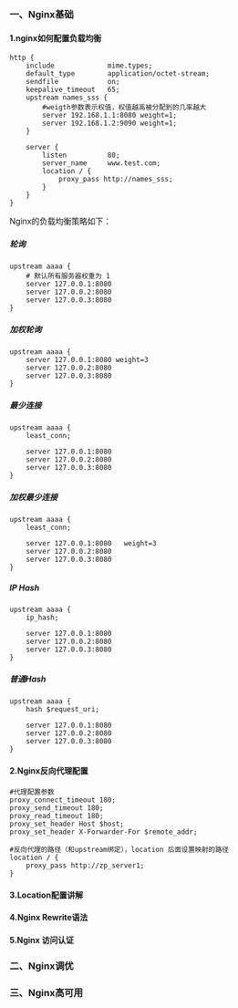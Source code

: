 ### 一、Nginx基础

#### 1.nginx如何配置负载均衡

```
http {
    include             mime.types;
    default_type        application/octet-stream;
    sendfile            on;
    keepalive_timeout   65;
    upstream names_sss {
        #weigth参数表示权值，权值越高被分配到的几率越大
        server 192.168.1.1:8080 weight=1;
        server 192.168.1.2:9090 weight=1;
    }

    server {
        listen          80;
        server_name     www.test.com;
        location / {
            proxy_pass http://names_sss;
        }
    }
}
```

Nginx的负载均衡策略如下：

##### 轮询
```
upstream aaaa {
    # 默认所有服务器权重为 1
    server 127.0.0.1:8080
    server 127.0.0.2:8080
    server 127.0.0.3:8080
}
```

##### 加权轮询
```
upstream aaaa {
    server 127.0.0.1:8080 weight=3
    server 127.0.0.2:8080
    server 127.0.0.3:8080
}
```

##### 最少连接
```
upstream aaaa {
    least_conn;

    server 127.0.0.1:8080
    server 127.0.0.2:8080
    server 127.0.0.3:8080
}
```

##### 加权最少连接
```
upstream aaaa {
    least_conn;

    server 127.0.0.1:8080   weight=3
    server 127.0.0.2:8080
    server 127.0.0.3:8080
}
```

##### IP Hash
```
upstream aaaa {
    ip_hash;

    server 127.0.0.1:8080
    server 127.0.0.2:8080
    server 127.0.0.3:8080
}
```

##### 普通Hash
```
upstream aaaa {
    hash $request_uri;

    server 127.0.0.1:8080
    server 127.0.0.2:8080
    server 127.0.0.3:8080
}
```

#### 2.Nginx反向代理配置

```
#代理配置参数
proxy_connect_timeout 180;
proxy_send_timeout 180;
proxy_read_timeout 180;
proxy_set_header Host $host;
proxy_set_header X-Forwarder-For $remote_addr;

#反向代理的路径（和upstream绑定），location 后面设置映射的路径
location / {
    proxy_pass http://zp_server1;
}
```

#### 3.Location配置讲解

#### 4.Nginx Rewrite语法

#### 5.Nginx 访问认证

### 二、Nginx调优

### 三、Nginx高可用

